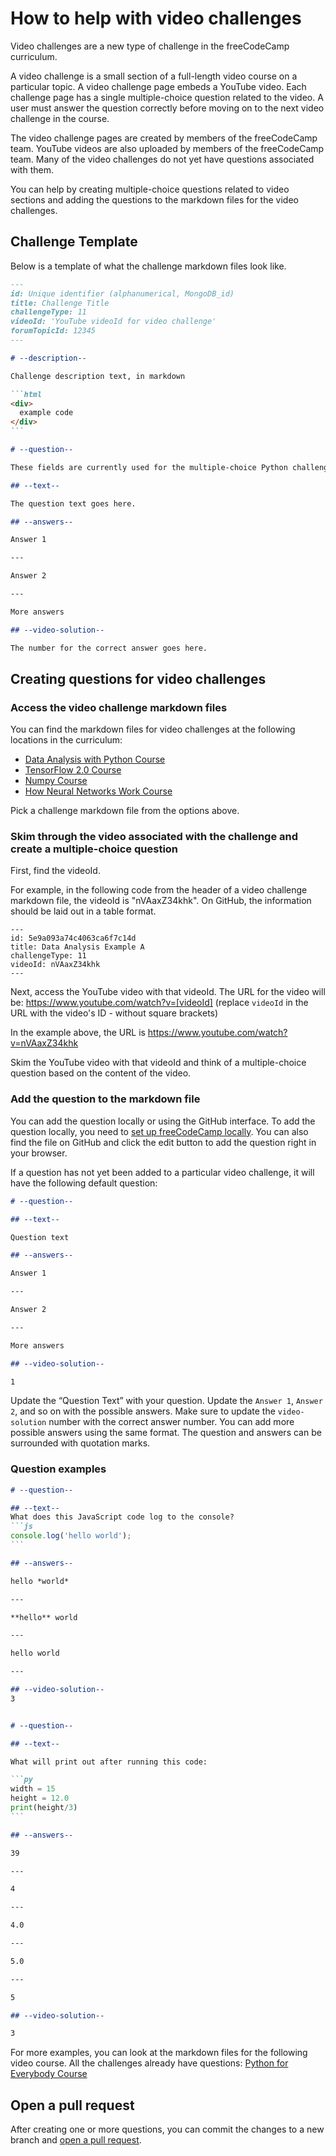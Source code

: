 # How to help with video challenges

Video challenges are a new type of challenge in the freeCodeCamp curriculum.

A video challenge is a small section of a full-length video course on a particular topic. A video challenge page embeds a YouTube video. Each challenge page has a single multiple-choice question related to the video. A user must answer the question correctly before moving on to the next video challenge in the course.

The video challenge pages are created by members of the freeCodeCamp team. YouTube videos are also uploaded by members of the freeCodeCamp team. Many of the video challenges do not yet have questions associated with them.

You can help by creating multiple-choice questions related to video sections and adding the questions to the markdown files for the video challenges.


## Challenge Template

Below is a template of what the challenge markdown files look like.

````md
---
id: Unique identifier (alphanumerical, MongoDB_id)
title: Challenge Title
challengeType: 11
videoId: 'YouTube videoId for video challenge'
forumTopicId: 12345
---

# --description--

Challenge description text, in markdown

```html
<div>
  example code
</div>
```

# --question--

These fields are currently used for the multiple-choice Python challenges.

## --text--

The question text goes here.

## --answers--

Answer 1

---

Answer 2

---

More answers

## --video-solution--

The number for the correct answer goes here.

````

## Creating questions for video challenges

### Access the video challenge markdown files

You can find the markdown files for video challenges at the following locations in the curriculum:

- [Data Analysis with Python Course](https://github.com/freeCodeCamp/freeCodeCamp/tree/main/curriculum/challenges/english/08-data-analysis-with-python/data-analysis-with-python-course)
- [TensorFlow 2.0 Course](https://github.com/freeCodeCamp/freeCodeCamp/tree/main/curriculum/challenges/english/11-machine-learning-with-python/tensorflow)
- [Numpy Course](https://github.com/freeCodeCamp/freeCodeCamp/tree/main/curriculum/challenges/english/08-data-analysis-with-python/numpy)
- [How Neural Networks Work Course](https://github.com/freeCodeCamp/freeCodeCamp/tree/main/curriculum/challenges/english/11-machine-learning-with-python/how-neural-networks-work)

Pick a challenge markdown file from the options above.

### Skim through the video associated with the challenge and create a multiple-choice question

First, find the videoId.

For example, in the following code from the header of a video challenge markdown file, the videoId is "nVAaxZ34khk". On GitHub, the information should be laid out in a table format.
```
---
id: 5e9a093a74c4063ca6f7c14d
title: Data Analysis Example A
challengeType: 11
videoId: nVAaxZ34khk
---
```

Next, access the YouTube video with that videoId. The URL for the video will be:
https://www.youtube.com/watch?v=[videoId]    (replace `videoId` in the URL with the video's ID - without square brackets)

In the example above, the URL is https://www.youtube.com/watch?v=nVAaxZ34khk

Skim the YouTube video with that videoId and think of a multiple-choice question based on the content of the video.

### Add the question to the markdown file

You can add the question locally or using the GitHub interface. To add the question locally, you need to [set up freeCodeCamp locally](how-to-setup-freecodecamp-locally.md). You can also find the file on GitHub and click the edit button to add the question right in your browser.

If a question has not yet been added to a particular video challenge, it will have the following default question:

```md
# --question--

## --text--

Question text

## --answers--

Answer 1

---

Answer 2

---

More answers

## --video-solution--

1
```

Update the  “Question Text” with your question. Update the `Answer 1`, `Answer 2`, and so on with the possible answers. Make sure to update the `video-solution` number with the correct answer number. You can add more possible answers using the same format. The question and answers can be surrounded with quotation marks.

### Question examples

````md
# --question--

## --text--
What does this JavaScript code log to the console?
```js
console.log('hello world');
```

## --answers--

hello *world*

---

**hello** world

---

hello world

---

## --video-solution--
3
````

````md

# --question--

## --text--

What will print out after running this code:

```py
width = 15
height = 12.0
print(height/3)
```

## --answers--

39

---

4

---

4.0

---

5.0

---

5

## --video-solution--

3
````

For more examples, you can look at the markdown files for the following video course. All the challenges already have questions: [Python for Everybody Course](https://github.com/freeCodeCamp/freeCodeCamp/tree/main/curriculum/challenges/english/07-scientific-computing-with-python/python-for-everybody)

## Open a pull request

After creating one or more questions, you can commit the changes to a new branch and [open a pull request](how-to-open-a-pull-request.md).
